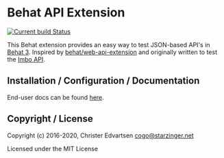 # Behat API Extension

[![Current build Status](https://secure.travis-ci.org/imbo/behat-api-extension.png)](http://travis-ci.org/imbo/behat-api-extension)

This Behat extension provides an easy way to test JSON-based API's in [Behat 3](http://behat.org). Inspired by [behat/web-api-extension](https://github.com/Behat/WebApiExtension/) and originally written to test the [Imbo API](http://imbo.io).

## Installation / Configuration / Documentation

End-user docs can be found [here](https://behat-api-extension.readthedocs.io/).

## Copyright / License

Copyright (c) 2016-2020, Christer Edvartsen <cogo@starzinger.net>

Licensed under the MIT License
